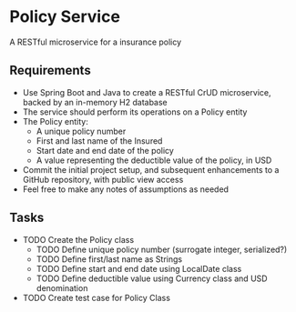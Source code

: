# Policy Service

A RESTful microservice for a insurance policy

## Requirements

- Use Spring Boot and Java to create a RESTful CrUD microservice, backed by an in-memory H2 database
- The service should perform its operations on a Policy entity
- The Policy entity:
    - A unique policy number
    - First and last name of the Insured
    - Start date and end date of the policy
    - A value representing the deductible value of the policy, in USD
- Commit the initial project setup, and subsequent enhancements to a GitHub repository, with public view access
- Feel free to make any notes of assumptions as needed

## Tasks

- TODO Create the Policy class
  - TODO Define unique policy number (surrogate integer, serialized?)
  - TODO Define first/last name as Strings
  - TODO Define start and end date using LocalDate class
  - TODO Define deductible value using Currency class and USD denomination
- TODO Create test case for Policy Class